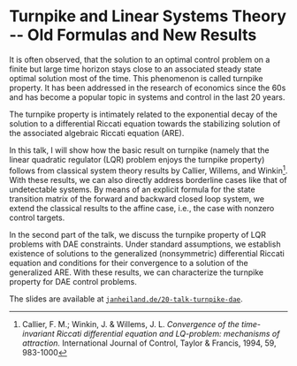 # Turnpike and Linear Systems Theory -- Old Formulas and New Results

It is often observed, that the solution to an optimal control problem on a
finite but large time horizon stays close to an associated steady state optimal
solution most of the time. This phenomenon is called turnpike property. It has
been addressed in the research of economics since the 60s and has become a
popular topic in systems and control in the last 20 years.

The turnpike property is intimately related to the exponential decay of the
solution to a differential Riccati equation towards the stabilizing solution of
the associated algebraic Riccati equation (ARE). 

In this talk, I will show how the basic result on turnpike (namely that the
linear quadratic regulator (LQR) problem enjoys the turnpike property) follows
from classical system theory results by Callier, Willems, and Winkin[^1]. With
these results, we can also directly address borderline cases like that of
undetectable systems.  By means of an explicit formula for the state transition
matrix of the forward and backward closed loop system, we extend the classical
results to the affine case, i.e., the case with nonzero control targets.

In the second part of the talk, we discuss the turnpike property of LQR problems
with DAE constraints. Under standard assumptions, we establish existence of
solutions to the generalized (nonsymmetric) differential Riccati equation and
conditions for their convergence to a solution of the generalized ARE. With
these results, we can characterize the turnpike property for DAE control
problems.

The slides are available at [`janheiland.de/20-talk-turnpike-dae`](http://janheiland.de/20-talk-turnpike-dae/).

[^1]: Callier, F. M.; Winkin, J. & Willems, J. L. *Convergence of the time-invariant Riccati differential equation and LQ-problem: mechanisms of attraction.* International Journal of Control, Taylor & Francis, 1994, 59, 983-1000
